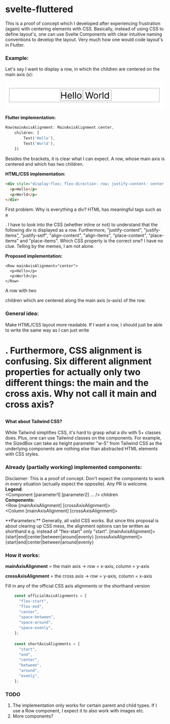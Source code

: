 # svelte-fluttered

This is a proof of concept which I developed after experiencing frustration (again) with centering elements with CSS. Basically, instead of using CSS to define layout's, one can use Svelte Components with clear intuitive naming conventions to develop the layout. Very much how one would code layout's in Flutter. 

### Example:

Let's say I want to display a row, in which the children are centered on the main axis (x): 

![](https://github.com/samuelstroschein/svelte-fluttered/blob/main/row_example.png?raw=true)

**Flutter implementation:**
```dart
Row(mainAxisAlignment: MainAxisAlignment.center, 
    children: [
        Text('Hello'),
        Text('World'),
    ])
```
Besides the brackets, it is clear what I can expect. A row, whose main axis is centered and which has two children.

**HTML/CSS implementation:**
```html
<div style="display:flex; flex-direction: row; justify-content: center;">
  <p>Hello</p>
  <p>World</p>
</div>
```
First problem: Why is everything a div? HTML has meaningful tags such as a <p>. I have to look into the CSS (whether inline or not) to understand that the following div is displayed as a row. Furthermore,  "justify-content", "justify-items", "justify-self", "align-content", "align-items", "place-content", "place-items" and "place-items". Which CSS property is the correct one? I have no clue. Telling by the memes, I am not alone.
    
**Proposed implementation:**
```svelte
<Row mainAxisAlignment="center">
  <p>Hello</p>
  <p>World</p>
</Row>
```
A row with two <p> children which are centered along the main axis (x-axis) of the row.  

### General idea:
Make HTML/CSS layout more readable. If I want a row, I should just be able to write <Row> the same way as I can just write <h1>. Furthermore, CSS alignment is confusing. Six different alignment properties for actually only two different things: the main and the cross axis. Why not call it main and cross axis? 
    
#### What about Tailwind CSS?
While Tailwind simplifies CSS, it's hard to grasp what a div with 5+ classes does. Plus, one can use Tailwind classes on the components. For example, the SizedBox can take as height parameter "w-5" from Tailwind CSS as the underlying components are nothing else than abstracted HTML elements with CSS styles.

### Already (partially working) implemented components:
Disclaimer: This is a proof of concept. Don't expect the components to work in every situation (actually expect the opposite). Any PR is welcome. 
**Legend**:   
<Component [parameter1] [parameter2] ... /> children <Component/>  
**Components:**  
<Row [mainAxisAlignment] [crossAxisAlignment]> </Row>  
<Column [mainAxisAlignment] [crossAxisAlignment]> </Column>  
<Center> </Center>  
<SizedBox [height] [width]> </SizedBox>  
**Parameters:**  
Generally, all valid CSS works. But since this proposal is about clearing up CSS mess, the alignment options can be written as shorthand e.g. instead of "flex-start" only "start".  
[mainAxisAlignment]={start|end|center|between|around|evenly}  
[crossAxisAlignment]={start|end|center|between|around|evenly}  


### How it works:

**mainAxisAlignment** \= the main axis -> row = x-axis, column = y-axis

**crossAxisAlignment** \= the cross axis -> row = y-axis, column = x-axis

Fill in any of the official CSS axis alignments or the shorthand version

```javascript
    const officialAxisAlignments = [
      "flex-start",
      "flex-end",
      "center",
      "space-between",
      "space-around",
      "space-evenly",
    ];
  
    const shortAxisAlignments = [
      "start",
      "end",
      "center",
      "between",
      "around",
      "evenly",
    ];
```

### TODO

1.  The implementation only works for certain parent and child types. If I use a Row component, I expect it to also work with images etc.
2.  More components?
